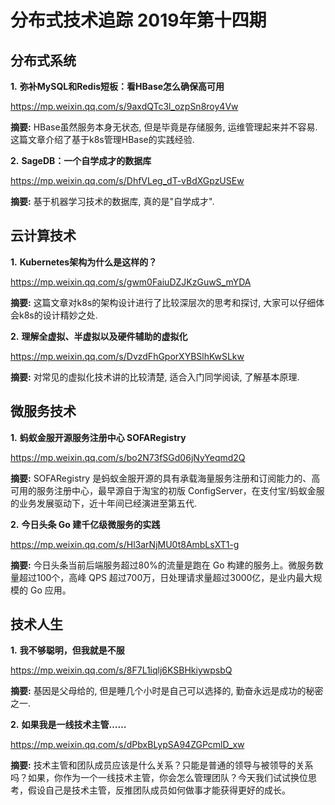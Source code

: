 # 分布式技术追踪 2019年第十四期
## 分布式系统
**1.** **弥补MySQL和Redis短板：看HBase怎么确保高可用**

https://mp.weixin.qq.com/s/9axdQTc3l_ozpSn8roy4Vw

**摘要:** HBase虽然服务本身无状态, 但是毕竟是存储服务, 运维管理起来并不容易. 这篇文章介绍了基于k8s管理HBase的实践经验.

**2.** **SageDB：一个自学成才的数据库**

https://mp.weixin.qq.com/s/DhfVLeg_dT-vBdXGpzUSEw

**摘要:** 基于机器学习技术的数据库, 真的是"自学成才".

## 云计算技术
**1.** **Kubernetes架构为什么是这样的？**

https://mp.weixin.qq.com/s/gwm0FaiuDZJKzGuwS_mYDA

**摘要:** 这篇文章对k8s的架构设计进行了比较深层次的思考和探讨, 大家可以仔细体会k8s的设计精妙之处.

**2.** **理解全虚拟、半虚拟以及硬件辅助的虚拟化**

https://mp.weixin.qq.com/s/DvzdFhGporXYBSlhKwSLkw

**摘要:** 对常见的虚拟化技术讲的比较清楚, 适合入门同学阅读, 了解基本原理.

## 微服务技术
**1.** **蚂蚁金服开源服务注册中心 SOFARegistry**

https://mp.weixin.qq.com/s/bo2N73fSGd06jNyYeqmd2Q

**摘要:** SOFARegistry 是蚂蚁金服开源的具有承载海量服务注册和订阅能力的、高可用的服务注册中心，最早源自于淘宝的初版 ConfigServer，在支付宝/蚂蚁金服的业务发展驱动下，近十年间已经演进至第五代.

**2.** **今日头条 Go 建千亿级微服务的实践**

https://mp.weixin.qq.com/s/Hl3arNjMU0t8AmbLsXT1-g

**摘要:** 今日头条当前后端服务超过80%的流量是跑在 Go 构建的服务上。微服务数量超过100个，高峰 QPS 超过700万，日处理请求量超过3000亿，是业内最大规模的 Go 应用。

## 技术人生
**1.** **我不够聪明，但我就是不服**

https://mp.weixin.qq.com/s/8F7L1iqlj6KSBHkiywpsbQ

**摘要:** 基因是父母给的, 但是睡几个小时是自己可以选择的, 勤奋永远是成功的秘密之一.

**2.** **如果我是一线技术主管……**

https://mp.weixin.qq.com/s/dPbxBLypSA94ZGPcmlD_xw

**摘要:** 技术主管和团队成员应该是什么关系？只能是普通的领导与被领导的关系吗？如果，你作为一个一线技术主管，你会怎么管理团队？今天我们试试换位思考，假设自己是技术主管，反推团队成员如何做事才能获得更好的成长。

